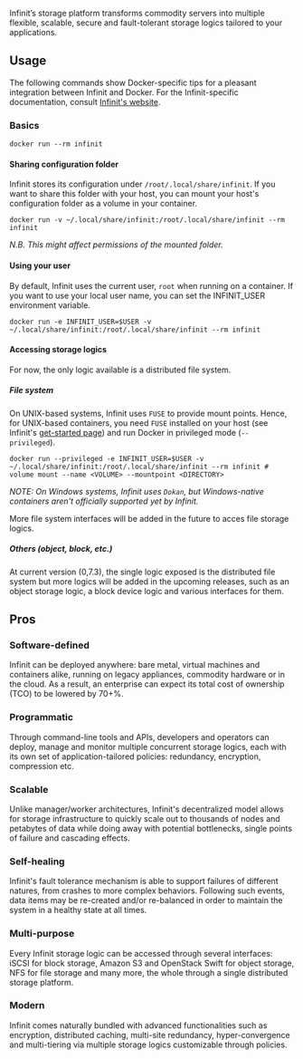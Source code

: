 Infinit’s storage platform transforms commodity servers into multiple flexible, scalable, secure and fault-tolerant storage logics tailored to your applications.

Usage
-----

The following commands show Docker-specific tips for a pleasant integration between Infinit and Docker. For the Infinit-specific documentation, consult [Infinit's website](https://infinit.sh/get-started).

### Basics

```
docker run --rm infinit
```

#### Sharing configuration folder

Infinit stores its configuration under `/root/.local/share/infinit`. If you want to share this folder with your host, you can mount your host's configuration folder as a volume in your container.

```
docker run -v ~/.local/share/infinit:/root/.local/share/infinit --rm infinit
```

_N.B. This might affect permissions of the mounted folder._

#### Using your user

By default, Infinit uses the current user, `root` when running on a container. If you want to use your local user name, you can set the INFINIT_USER environment variable.

```
docker run -e INFINIT_USER=$USER -v ~/.local/share/infinit:/root/.local/share/infinit --rm infinit
```

#### Accessing storage logics

For now, the only logic available is a distributed file system.

##### File system

On UNIX-based systems, Infinit uses `FUSE` to provide mount points. Hence, for UNIX-based containers,  you need `FUSE` installed on your host (see Infinit's [get-started  page](https://infinit.sh/get-started#installation)) and run Docker in privileged mode (`--privileged`).

```
docker run --privileged -e INFINIT_USER=$USER -v ~/.local/share/infinit:/root/.local/share/infinit --rm infinit # volume mount --name <VOLUME> --mountpoint <DIRECTORY>
```

_NOTE: On Windows systems, Infinit uses `Dokan`, but Windows-native containers aren't officially supported yet by Infinit._

More file system interfaces will be added in the future to acces file storage logics.

##### Others (object, block, etc.)

At current version (0,7.3), the single logic exposed is the distributed file system but more logics will be added in the upcoming releases, such as an object storage logic, a block device logic and various interfaces for them.

Pros
----

### Software-defined

Infinit can be deployed anywhere: bare metal, virtual machines and containers alike, running on legacy appliances, commodity hardware or in the cloud. As a result, an enterprise can expect its total cost of ownership (TCO) to be lowered by 70+%.


### Programmatic

Through command-line tools and APIs, developers and operators can deploy, manage and monitor multiple concurrent storage logics, each with its own set of application-tailored policies: redundancy, encryption, compression etc.


### Scalable

Unlike manager/worker architectures, Infinit's decentralized model allows for storage infrastructure to quickly scale out to thousands of nodes and petabytes of data while doing away with potential bottlenecks, single points of failure and cascading effects.


### Self-healing

Infinit's fault tolerance mechanism is able to support failures of different natures, from crashes to more complex behaviors. Following such events, data items may be re-created and/or re-balanced in order to maintain the system in a healthy state at all times.


### Multi-purpose

Every Infinit storage logic can be accessed through several interfaces: iSCSI for block storage, Amazon S3 and OpenStack Swift for object storage, NFS for file storage and many more, the whole through a single distributed storage platform.


### Modern

Infinit comes naturally bundled with advanced functionalities such as encryption, distributed caching, multi-site redundancy, hyper-convergence and multi-tiering via multiple storage logics customizable through policies.
